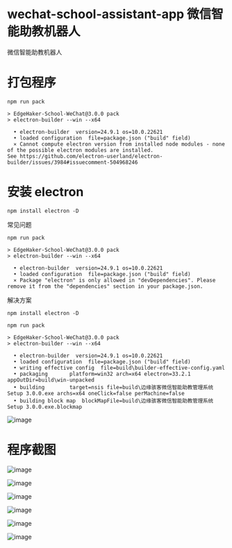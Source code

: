 # wechat-school-assistant-app 微信智能助教机器人
微信智能助教机器人

# 打包程序
```
npm run pack

> EdgeHaker-School-WeChat@3.0.0 pack
> electron-builder --win --x64

  • electron-builder  version=24.9.1 os=10.0.22621
  • loaded configuration  file=package.json ("build" field)
  ⨯ Cannot compute electron version from installed node modules - none of the possible electron modules are installed.
See https://github.com/electron-userland/electron-builder/issues/3984#issuecomment-504968246
```

# 安装 electron
```
npm install electron -D
```
常见问题
```
npm run pack

> EdgeHaker-School-WeChat@3.0.0 pack
> electron-builder --win --x64

  • electron-builder  version=24.9.1 os=10.0.22621
  • loaded configuration  file=package.json ("build" field)
  ⨯ Package "electron" is only allowed in "devDependencies". Please remove it from the "dependencies" section in your package.json.
```
解决方案
```
npm install electron -D
```

```
npm run pack

> EdgeHaker-School-WeChat@3.0.0 pack
> electron-builder --win --x64

  • electron-builder  version=24.9.1 os=10.0.22621
  • loaded configuration  file=package.json ("build" field)
  • writing effective config  file=build\builder-effective-config.yaml
  • packaging       platform=win32 arch=x64 electron=33.2.1 appOutDir=build\win-unpacked
  • building        target=nsis file=build\边缘骇客微信智能助教管理系统 Setup 3.0.0.exe archs=x64 oneClick=false perMachine=false
  • building block map  blockMapFile=build\边缘骇客微信智能助教管理系统 Setup 3.0.0.exe.blockmap
```

![image](https://github.com/user-attachments/assets/11e2bc5f-6f07-40cf-af2b-1a4a12ef7b99)


# 程序截图

![image](https://github.com/user-attachments/assets/279dd3ab-738d-4c65-900f-4f118f91dd6c)

![image](https://github.com/user-attachments/assets/b3d52232-edc0-4b96-8554-b6dfbb0a5fab)

![image](https://github.com/user-attachments/assets/2f9487ed-b5db-4533-be93-c9ba065c712b)

![image](https://github.com/user-attachments/assets/aedd61d4-0606-4c80-b7d6-39b285fda225)

![image](https://github.com/user-attachments/assets/421b1a27-50b9-4572-a083-84c8cacc7544)

![image](https://github.com/user-attachments/assets/cd0cc818-2d36-4a96-9b14-1d52e4930a8b)

